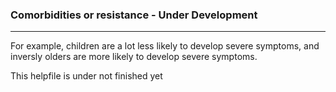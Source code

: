 ### Comorbidities or resistance - Under Development

***

For example, children are a lot less likely to develop severe symptoms, and inversly olders are more likely to develop severe symptoms.
          
This helpfile is under not finished yet

